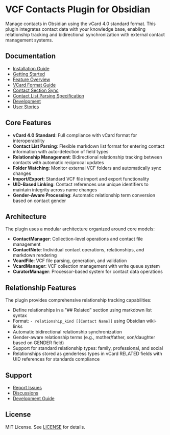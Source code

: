 
# VCF Contacts Plugin for Obsidian

Manage contacts in Obsidian using the vCard 4.0 standard format. This plugin integrates contact data with your knowledge base, enabling relationship tracking and bidirectional synchronization with external contact management systems.

## Documentation

- [Installation Guide](docs/installation.md)
- [Getting Started](docs/getting-started.md)
- [Feature Overview](docs/features.md)
- [VCard Format Guide](docs/vcard-format.md)
- [Contact Section Sync](docs/contact-section-sync.md)
- [Contact List Parsing Specification](docs/contact-list-parsing-spec.md)
- [Development](docs/development.md)
- [User Stories](docs/user-stories.md)

## Core Features

- **vCard 4.0 Standard**: Full compliance with vCard format for interoperability
- **Contact List Parsing**: Flexible markdown list format for entering contact information with auto-detection of field types
- **Relationship Management**: Bidirectional relationship tracking between contacts with automatic reciprocal updates
- **Folder Watching**: Monitor external VCF folders and automatically sync changes
- **Import/Export**: Standard VCF file import and export functionality
- **UID-Based Linking**: Contact references use unique identifiers to maintain integrity across name changes
- **Gender-Aware Processing**: Automatic relationship term conversion based on contact gender

## Architecture

The plugin uses a modular architecture organized around core models:

- **ContactManager**: Collection-level operations and contact file management
- **ContactNote**: Individual contact operations, relationships, and markdown rendering
- **VcardFile**: VCF file parsing, generation, and validation
- **VcardManager**: VCF collection management with write queue system
- **CuratorManager**: Processor-based system for contact data operations

## Relationship Features

The plugin provides comprehensive relationship tracking capabilities:

- Define relationships in a "## Related" section using markdown list syntax
- Format: `- relationship_kind [[Contact Name]]` using Obsidian wiki-links
- Automatic bidirectional relationship synchronization
- Gender-aware relationship terms (e.g., mother/father, son/daughter based on GENDER field)
- Support for standard relationship types: family, professional, and social
- Relationships stored as genderless types in vCard RELATED fields with UID references for standards compliance

## Support

- [Report Issues](https://github.com/iandennismiller/obsidian-vcf-contacts/issues)
- [Discussions](https://github.com/iandennismiller/obsidian-vcf-contacts/discussions)
- [Development Guide](docs/development.md)

## License

MIT License. See [LICENSE](LICENSE) for details.

